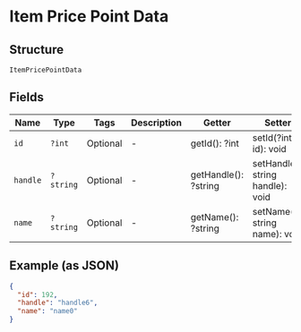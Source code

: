 
# Item Price Point Data

## Structure

`ItemPricePointData`

## Fields

| Name | Type | Tags | Description | Getter | Setter |
|  --- | --- | --- | --- | --- | --- |
| `id` | `?int` | Optional | - | getId(): ?int | setId(?int id): void |
| `handle` | `?string` | Optional | - | getHandle(): ?string | setHandle(?string handle): void |
| `name` | `?string` | Optional | - | getName(): ?string | setName(?string name): void |

## Example (as JSON)

```json
{
  "id": 192,
  "handle": "handle6",
  "name": "name0"
}
```

